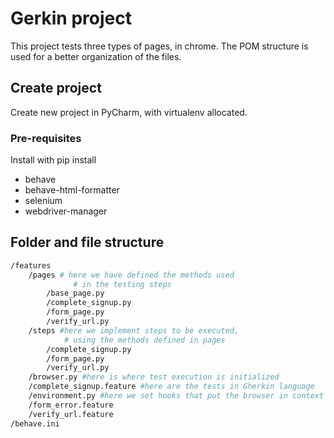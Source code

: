 # Gerkin project
This project tests three types of pages, in chrome. The POM structure is used for a better organization of the files.
## Create project
Create new project in PyCharm, with virtualenv allocated.

### Pre-requisites
Install with pip install <library name>
- behave
- behave-html-formatter
- selenium
- webdriver-manager
## Folder and file structure
```bash
/features
    /pages # here we have defined the methods used
              # in the testing steps
        /base_page.py
        /complete_signup.py
        /form_page.py
        /verify_url.py
    /steps #here we implement steps to be executed,
            # using the methods defined in pages
        /complete_signup.py 
        /form_page.py
        /verify_url.py
    /browser.py #here is where test execution is initialized
    /complete_signup.feature #here are the tests in Gherkin language
    /environment.py #here we set hooks that put the browser in context
    /form_error.feature
    /verify_url.feature
/behave.ini
```